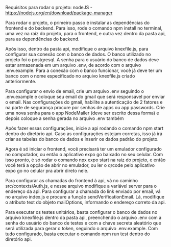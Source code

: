 Requisitos para rodar o projeto: nodeJS - https://nodejs.org/en/download/package-manager

Para rodar o projeto, o primeiro passo é instalar as dependências do frontend e do backend.
Para isso, rode o comando npm install no terminal, uma vez na raiz do projeto, para o frontend, e outra vez dentro da pasta api, para as dependências do backend.

Após isso, dentro da pasta api, modifique o arquivo knexfile.js, para configurar sua conexão com o banco de dados. O banco utilizado no projeto foi o postgresql. A senha para o usuário do banco de dados deve estar armazenada em um arquivo .env, de acordo com o arquivo .env.example. Para a conexão com o banco funcionar, você já deve ter um banco com o nome especificado no arquivo knexfile.js criado anteriormente.

Para configurar o envio de email, crie um arquivo .env seguindo o .env.example e coloque seu email do gmail que será responsável por enviar o email.
Nas configurações do gmail, habilite a autenticação de 2 fatores e na parte de segurança procure por senhas de apps ou app passwords. Crie uma nova senha para o app NodeMailer (deve ser escrito dessa forma) e depois coloque a senha gerada no arquivo .env também

Após fazer essas configurações, inicie a api rodando o comando npm start dentro do diretório api. Caso as configurações estejam corretas, isso já irá criar as tabelas do banco de dados e inserir os dados padrão do projeto.

Agora é só iniciar o frontend, você precisará ter um emulador configurado no computador, ou então o aplicativo expo go baixado no seu celular. Com isso pronto, é só rodar o comando npx expo start na raiz do projeto, e então você terá a opção de abrir no emulador, ou ler o qrcode pelo aplicativo expo go no celular pra abrir direto nele.

Para configurar as chamadas do frontend à api, vá no caminho src/contexts/Auth.js, e nesse arquivo modifique a variável server para o endereço da api. Para configurar a chamada do link enviado por email, vá no arquivo index.js e procure a função sendVerificationEmail. Lá, modifique o atributo text do objeto mailOptions, informando o endereço correto da api.


Para executar os testes unitários, basta configurar o banco de dados no arquivo knexfile.js dentro da pasta api, preenchendo o arquivo .env com a senha do usuário do banco de testes e com a chave secreta aleatório que será utilizada para gerar o token, seguindo o arquivo .env.example. Com tudo configurado, basta executar o comando npm run test dentro do diretório api.
